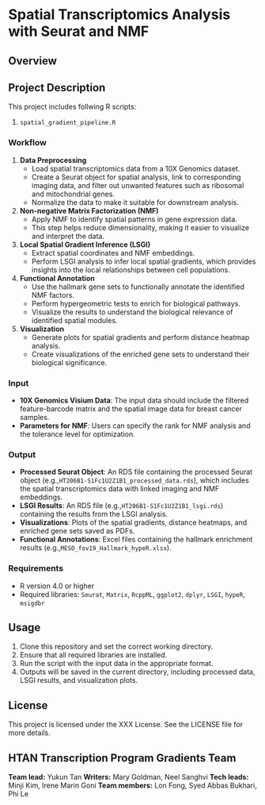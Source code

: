# Spatial Transcriptomics Analysis with Seurat and NMF
## Overview

## Project Description
This project includes follwing R scripts:
1. `spatial_gradient_pipeline.R`
### Workflow
1. **Data Preprocessing**
    - Load spatial transcriptomics data from a 10X Genomics dataset.
    - Create a Seurat object for spatial analysis, link to corresponding imaging data, and filter out unwanted features such as ribosomal and mitochondrial genes.
    - Normalize the data to make it suitable for downstream analysis.
2. **Non-negative Matrix Factorization (NMF)**
    - Apply NMF to identify spatial patterns in gene expression data.
    - This step helps reduce dimensionality, making it easier to visualize and interpret the data.
3. **Local Spatial Gradient Inference (LSGI)**
    - Extract spatial coordinates and NMF embeddings.
    - Perform LSGI analysis to infer local spatial gradients, which provides insights into the local relationships between cell populations.
4. **Functional Annotation**
    - Use the hallmark gene sets to functionally annotate the identified NMF factors.
    - Perform hypergeometric tests to enrich for biological pathways.
    - Visualize the results to understand the biological relevance of identified spatial modules.
5. **Visualization**
    - Generate plots for spatial gradients and perform distance heatmap analysis.
    - Create visualizations of the enriched gene sets to understand their biological significance.
### Input
- **10X Genomics Visium Data**: The input data should include the filtered feature-barcode matrix and the spatial image data for breast cancer samples.
- **Parameters for NMF**: Users can specify the rank for NMF analysis and the tolerance level for optimization.
### Output
- **Processed Seurat Object**: An RDS file containing the processed Seurat object (e.g.,`HT206B1-S1Fc1U2Z1B1_processed_data.rds`), which includes the spatial transcriptomics data with linked imaging and NMF embeddings.
- **LSGI Results**: An RDS file (e.g.,`HT206B1-S1Fc1U2Z1B1_lsgi.rds`) containing the results from the LSGI analysis.
- **Visualizations**: Plots of the spatial gradients, distance heatmaps, and enriched gene sets saved as PDFs.
- **Functional Annotations**: Excel files containing the hallmark enrichment results (e.g.,`MESO_fov19_Hallmark_hypeR.xlsx`).
### Requirements
- R version 4.0 or higher
- Required libraries: `Seurat`, `Matrix`, `RcppML`, `ggplot2`, `dplyr`, `LSGI`, `hypeR`, `msigdbr`
## Usage
1. Clone this repository and set the correct working directory.
2. Ensure that all required libraries are installed.
3. Run the script with the input data in the appropriate format.
4. Outputs will be saved in the current directory, including processed data, LSGI results, and visualization plots.
## License
This project is licensed under the XXX License. See the LICENSE file for more details.
## HTAN Transcription Program Gradients Team
**Team lead:** Yukun Tan
**Writers:** Mary Goldman, Neel Sanghvi
**Tech leads:** Minji Kim, Irene Marin Goni
**Team members:**  Lon Fong, Syed Abbas Bukhari, Phi Le
